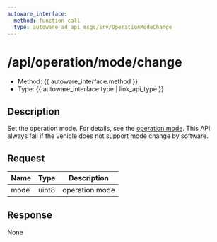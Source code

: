 ```yaml
---
autoware_interface:
  method: function call
  type: autoware_ad_api_msgs/srv/OperationModeChange
---
```


# /api/operation/mode/change

- Method: {{ autoware_interface.method }}
- Type: {{ autoware_interface.type | link_api_type }}

## Description

Set the operation mode. For details, see the [operation mode](../../../../features/operation-mode.md).
This API always fail if the vehicle does not support mode change by software.

## Request

| Name | Type  | Description    |
| ---- | ----- | -------------- |
| mode | uint8 | operation mode |

## Response

None
